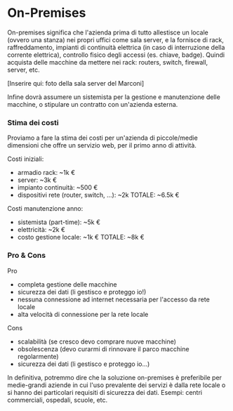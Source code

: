 # On-Premises
On-premises significa che l'azienda prima di tutto allestisce un locale (ovvero una stanza) nei propri uffici come sala server, e la fornisce di rack, raffreddamento, impianti di continuità elettrica (in caso di interruzione della corrente elettrica), controllo fisico degli accessi (es. chiave, badge). Quindi acquista delle macchine da mettere nei rack: routers, switch, firewall, server, etc.

[Inserire qui: foto della sala server del Marconi]

Infine dovrà assumere un sistemista per la gestione e manutenzione delle macchine, o stipulare un contratto con un'azienda esterna.

### Stima dei costi
Proviamo a fare la stima dei costi per un'azienda di piccole/medie dimensioni che offre un servizio web, per il primo anno di attività.

Costi iniziali:
- armadio rack: ~1k €
- server: ~3k €
- impianto continuità: ~500 €
- dispositivi rete (router, switch, ...): ~2k 
TOTALE: ~6.5k €

Costi manutenzione anno:
- sistemista (part-time): ~5k €
- elettricità: ~2k €
- costo gestione locale: ~1k €
TOTALE: ~8k €


### Pro & Cons
Pro
- completa gestione delle macchine
- sicurezza dei dati (li gestisco e proteggo io!)
- nessuna connessione ad internet necessaria per l'accesso da rete locale
- alta velocità di connessione per la rete locale

Cons
- scalabilità (se cresco devo comprare nuove macchine)
- obsolescenza (devo curarmi di rinnovare il parco macchine regolarmente)
- sicurezza dei dati (li gestisco e proteggo io...)

In definitiva, potremmo dire che la soluzione on-premises è preferibile per medie-grandi aziende in cui l'uso prevalente dei servizi è dalla rete locale o si hanno dei particolari requisiti di sicurezza dei dati. Esempi: centri commerciali, ospedali, scuole, etc. 

